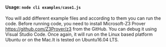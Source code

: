 #### Usage: `node cli examples/case1.js`

You will add different example files and according to them you can run the code.
Before running code, you need to install Microsoft-Z3 Prover https://github.com/Z3Prover/z3 from the GitHub.
You can debug it using Visual Studio Code.
Once again, it will run on the Linux based platform Ubuntu or on the Mac.It is tested on Ubuntu16.04 LTS.
